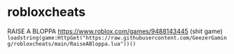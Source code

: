 # robloxcheats

RAISE A BLOPPA https://www.roblox.com/games/9488143445 (shit game)
`loadstring(game:HttpGet("https://raw.githubusercontent.com/GeezerGaming/robloxcheats/main/RaiseABloppa.lua"))()`
